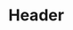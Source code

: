 <!-- TITLE: Blinding Speed -->
<!-- SUBTITLE: Focuses energy into your arms, increasing your attack speed. -->

# Header